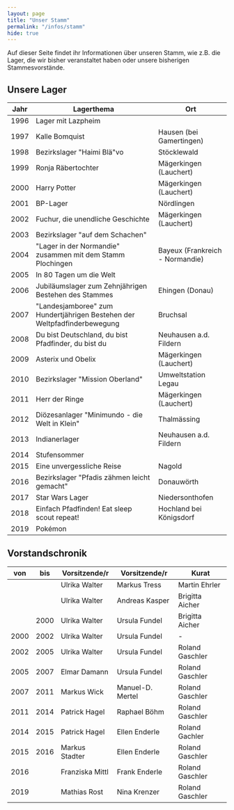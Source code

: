 ```yaml
---
layout: page
title: "Unser Stamm"
permalink: "/infos/stamm"
hide: true
---
```

Auf dieser Seite findet ihr Informationen über unseren Stamm, wie z.B. die Lager, die wir bisher veranstaltet haben oder unsere bisherigen Stammesvorstände.

## Unsere Lager

|Jahr|Lagerthema|Ort|
|---|---|---|
|1996|Lager mit Lazpheim||
|1997|Kalle Bomquist|Hausen (bei Gamertingen)|
|1998|Bezirkslager "Haimi Bl&auml;"vo|St&ouml;cklewald|
|1999|Ronja R&auml;bertochter|M&auml;gerkingen (Lauchert)|
|2000|Harry Potter|M&auml;gerkingen (Lauchert)|
|2001|BP-Lager|N&ouml;rdlingen|
|2002|Fuchur, die unendliche Geschichte|M&auml;gerkingen (Lauchert)|
|2003|Bezirkslager "auf dem Schachen"||
|2004|"Lager in der Normandie" zusammen mit dem Stamm Plochingen|Bayeux (Frankreich - Normandie)|
|2005|In 80 Tagen um die Welt||
|2006|Jubiläumslager zum Zehnj&auml;hrigen Bestehen des Stammes|Ehingen (Donau)|
|2007|"Landesjamboree" zum Hundertj&auml;hrigen Bestehen der Weltpfadfinderbewegung|Bruchsal|
|2008|Du bist Deutschland, du bist Pfadfinder, du bist du|Neuhausen a.d. Fildern|
|2009|Asterix und Obelix|M&auml;gerkingen (Lauchert)|
|2010|Bezirkslager "Mission Oberland"|Umweltstation Legau|
|2011|Herr der Ringe|M&auml;gerkingen (Lauchert)|
|2012|Di&ouml;zesanlager "Minimundo - die Welt in Klein"|Thalm&auml;ssing|
|2013|Indianerlager|Neuhausen a.d. Fildern|
|2014|Stufensommer||
|2015|Eine unvergessliche Reise|Nagold|
|2016|Bezirkslager "Pfadis z&auml;hmen leicht gemacht"|Donauw&ouml;rth|
|2017|Star Wars Lager|Niedersonthofen|
|2018|Einfach Pfadfinden! Eat sleep scout repeat!|Hochland bei K&ouml;nigsdorf|
|2019|Pok&eacute;mon||

## Vorstandschronik

|von|bis|Vorsitzende/r|Vorsitzende/r|Kurat|
|---|---|---|---|---|
|||Ulrika Walter|Markus Tress|Martin Ehrler|
|||Ulrika Walter|Andreas Kasper|Brigitta Aicher|
||2000|Ulrika Walter|Ursula Fundel|Brigitta Aicher|
|2000|2002|Ulrika Walter|Ursula Fundel|-|
|2002|2005|Ulrika Walter|Ursula Fundel|Roland Gaschler|
|2005|2007|Elmar Damann|Ursula Fundel|Roland Gaschler|
|2007|2011|Markus Wick|Manuel-D. Mertel|Roland Gaschler|
|2011|2014|Patrick Hagel|Raphael Böhm|Roland Gaschler|
|2014|2015|Patrick Hagel|Ellen Enderle|Roland Gachler|
|2015|2016|Markus Stadter|Ellen Enderle|Roland Gaschler|
|2016||Franziska Mittl|Frank Enderle|Roland Gaschler|
|2019||Mathias Rost|Nina Krenzer|Roland Gaschler|